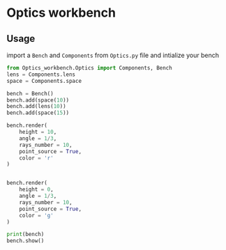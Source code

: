 # Optics workbench

## Usage

import a ```Bench``` and ```Components``` from ```Optics.py``` file and intialize your bench

```python
from Optics_workbench.Optics import Components, Bench
lens = Components.lens
space = Components.space

bench = Bench()
bench.add(space(10))
bench.add(lens(10))
bench.add(space(15))

bench.render(
    height = 10,
    angle = 1/3,
    rays_number = 10,
    point_source = True,
    color = 'r'
)


bench.render(
    height = 0,
    angle = 1/3,
    rays_number = 10,
    point_source = True,
    color = 'g'
)

print(bench)
bench.show()
```
